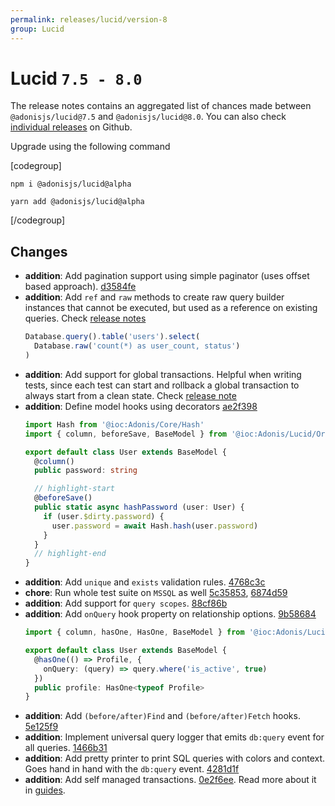```yaml
---
permalink: releases/lucid/version-8
group: Lucid
---
```


# Lucid `7.5 - 8.0`
The release notes contains an aggregated list of chances made between `@adonisjs/lucid@7.5` and `@adonisjs/lucid@8.0`. You can also check [individual releases](https://github.com/adonisjs/lucid/releases) on Github.

Upgrade using the following command

[codegroup]
```sh{}{npm}
npm i @adonisjs/lucid@alpha
```

```sh{}{yarn}
yarn add @adonisjs/lucid@alpha
```
[/codegroup]

## Changes

- **addition**: Add pagination support using simple paginator (uses offset based approach). [d3584fe](https://github.com/adonisjs/lucid/commit/d3584fe720791ba885906728ef981fae54d7a2d2)
- **addition**: Add `ref` and `raw` methods to create raw query builder instances that cannot be executed, but used as a reference on existing queries. Check [release notes](https://github.com/adonisjs/lucid/releases/tag/v7.6.0)
  ```ts
  Database.query().table('users').select(
    Database.raw('count(*) as user_count, status')
  )
  ```
- **addition**: Add support for global transactions. Helpful when writing tests, since each test can start and rollback a global transaction to always start from a clean state. Check [release note](https://github.com/adonisjs/lucid/releases/tag/v7.6.1)
- **addition**: Define model hooks using decorators [ae2f398](https://github.com/adonisjs/lucid/commit/ae2f398eed5e13569b60c02487675b22a4d6dafb)
  ```ts
  import Hash from '@ioc:Adonis/Core/Hash'
  import { column, beforeSave, BaseModel } from '@ioc:Adonis/Lucid/Orm'

  export default class User extends BaseModel {
    @column()
    public password: string

    // highlight-start
    @beforeSave()
    public static async hashPassword (user: User) {
      if (user.$dirty.password) {
        user.password = await Hash.hash(user.password)
      }
    }
    // highlight-end
  }
  ```
- **addition**: Add `unique` and `exists` validation rules. [4768c3c](https://github.com/adonisjs/lucid/commit/4768c3c7a433d944e273c45b03bf87d334ac88fb)
- **chore**: Run whole test suite on `MSSQL` as well [5c35853](https://github.com/adonisjs/lucid/commit/5c358532b244655f2b8d0a0ecf90946159af03c2), [6874d59](https://github.com/adonisjs/lucid/commit/6874d5979fe3fc173cbf85a6aa174763319e9f1d)
- **addition**: Add support for `query scopes`. [88cf86b](https://github.com/adonisjs/lucid/commit/88cf86bd7c0b2527c607dc4a1530100fe08965ff)
- **addition**: Add `onQuery` hook property on relationship options. [9b58684](https://github.com/adonisjs/lucid/commit/9b58684bbae065bf3240c287eec52a8476f0a4b0)
  ```ts
  import { column, hasOne, HasOne, BaseModel } from '@ioc:Adonis/Lucid/Orm'

  export default class User extends BaseModel {
    @hasOne(() => Profile, {
      onQuery: (query) => query.where('is_active', true)
    })
    public profile: HasOne<typeof Profile>
  }  
  ```
- **addition**: Add `(before/after)Find` and `(before/after)Fetch` hooks. [5e125f9](https://github.com/adonisjs/lucid/commit/5e125f977cf8331766b33a7f80314bbf2e42474a)
- **addition**: Implement universal query logger that emits `db:query` event for all queries. [1466b31](https://github.com/adonisjs/lucid/commit/1466b319e5ca7c91a531e5c5c731bbd1bb6f409c)
- **addition**: Add pretty printer to print SQL queries with colors and context. Goes hand in hand with the `db:query` event. [4281d1f](https://github.com/adonisjs/lucid/commit/4281d1fb3fdc8ef88f019ad090b3fd3c6c336266)
- **addition**: Add self managed transactions. [0e2f6ee](https://github.com/adonisjs/lucid/commit/0e2f6eea7429170341d454ce80964f698844b729). Read more about it in [guides](/guides/database/transactions#managed-transactions).
